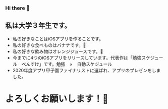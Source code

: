 ### Hi there 👋
私は大学３年生です。
-----
- 私の好きなことはiOSアプリを作ることです。
- 私の好きな食べものはバナナです。🍌
- 私の好きな飲み物はオレンジジュースです。🍊
- 今までに4つのiOSアプリをリリースしています。代表作は「勉強スケジュール　べんすけ」です。勉強　×　自動スケジュール
- 2020年度アプリ甲子園ファイナリストに選ばれ、アプリのプレゼンをしました。
# よろしくお願いします！👏

<!--
**KKOUDAI/KKOUDAI** is a ✨ _special_ ✨ repository because its `README.md` (this file) appears on your GitHub profile.

Here are some ideas to get you started:

- 🔭 I’m currently working on ...
- 🌱 I’m currently learning ...
- 👯 I’m looking to collaborate on ...
- 🤔 I’m looking for help with ...
- 💬 Ask me about ...
- 📫 How to reach me: ...
- 😄 Pronouns: ...
- ⚡ Fun fact: ...
-->
